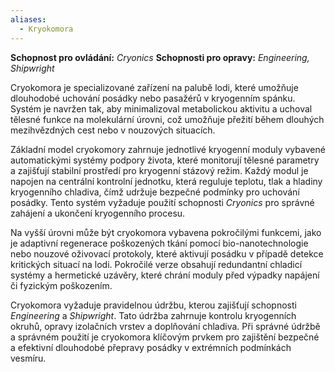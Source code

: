 ```yaml
---
aliases:
  - Kryokomora
---
```

**Schopnost pro ovládání:** *Cryonics*
**Schopnosti pro opravy:**  *Engineering, Shipwright*

Cryokomora je specializované zařízení na palubě lodi, které umožňuje dlouhodobé uchování posádky nebo pasažérů v kryogenním spánku. Systém je navržen tak, aby minimalizoval metabolickou aktivitu a uchoval tělesné funkce na molekulární úrovni, což umožňuje přežití během dlouhých mezihvězdných cest nebo v nouzových situacích.

Základní model cryokomory zahrnuje jednotlivé kryogenní moduly vybavené automatickými systémy podpory života, které monitorují tělesné parametry a zajišťují stabilní prostředí pro kryogenní stázový režim. Každý modul je napojen na centrální kontrolní jednotku, která reguluje teplotu, tlak a hladiny kryogenního chladiva, čímž udržuje bezpečné podmínky pro uchování posádky. Tento systém vyžaduje použití schopnosti _Cryonics_ pro správné zahájení a ukončení kryogenního procesu.

Na vyšší úrovni může být cryokomora vybavena pokročilými funkcemi, jako je adaptivní regenerace poškozených tkání pomocí bio-nanotechnologie nebo nouzové oživovací protokoly, které aktivují posádku v případě detekce kritických situací na lodi. Pokročilé verze obsahují redundantní chladicí systémy a hermetické uzávěry, které chrání moduly před výpadky napájení či fyzickým poškozením.

Cryokomora vyžaduje pravidelnou údržbu, kterou zajišťují schopnosti _Engineering_ a _Shipwright_. Tato údržba zahrnuje kontrolu kryogenních okruhů, opravy izolačních vrstev a doplňování chladiva. Při správné údržbě a správném použití je cryokomora klíčovým prvkem pro zajištění bezpečné a efektivní dlouhodobé přepravy posádky v extrémních podmínkách vesmíru.